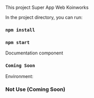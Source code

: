 This project Super App Web Koinworks 

In the project directory, you can run:

### `npm install`

### `npm start`

Documentation component

### `Coming Soon`


Environment:

### Not Use (Coming Soon)

